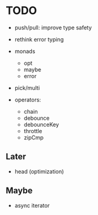 # TODO

- push/pull: improve type safety

- rethink error typing

- monads

  - opt
  - maybe
  - error

- pick/multi

- operators:

  - chain
  - debounce
  - debounceKey
  - throttle
  - zipCmp

## Later

- head (optimization)

## Maybe

- async iterator
